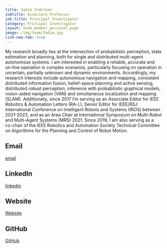```yaml
---
title: Vadim Indelman
subtitle: Associate Professor
job_title: Principal Investigator
category: Principal Investigator
layout: team_member_personal_page
image: /img/team/Vadim.jpg
link-new-tab: true
---
```


My research broadly lies at the intersection of probabilistic perception, state estimation and planning, both for single and distributed multi-agent autonomous systems. I am interested in enabling a reliable, accurate and on-line operation in complex scenarios, particularly focusing on operation in uncertain, partially unknown and dynamic environments. Accordingly, my research interests include autonomous navigation and mapping, consistent distributed information fusion, belief-space planning and active sensing, distributed robust perception, inference with probabilistic graphical models, vision-aided navigation (VAN) and simultaneous localization and mapping (SLAM). Additionally, since 2017 I’m serving as an Associate Editor for IEEE Robotics & Automation Letters (RA-L), Senior Editor for IEEE/RSJ International Conference on Intelligent Robots and Systems (IROS) between 2021-2023, and as an Area Chair at International Symposium on Multi-Robot and Multi-Agent Systems (MRS) 2021. Since 2019, I am also serving as a co-chair of the IEEE Robotics and Automation Society Technical Committee on Algorithms for the Planning and Control of Robot Motion.

## Email ## 
[email](vadim.indelman@technion.ac.il)

## LinkedIn ##
[linkedin]()

## Website ##
[Website](https://vindelman.net.technion.ac.il/vadim-indelman/)

## GitHub ##
[GitHub]()
